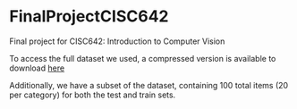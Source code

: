 # FinalProjectCISC642
Final project for CISC642: Introduction to Computer Vision

To access the full dataset we used, a compressed version is available to download [here](https://drive.google.com/open?id=1MxCUvKxejnwWnoZ-KoCyMCXo3TLhRuTo)

Additionally, we have a subset of the dataset, containing 100 total items (20 per category) for both the test and train sets.

